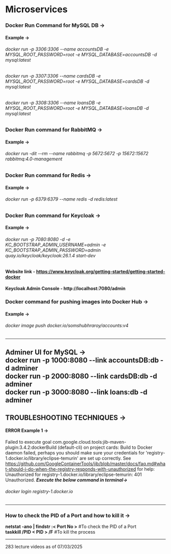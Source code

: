 # Microservices

### Docker Run Command for MySQL DB ->
#### Example ->
###### docker run -p 3306:3306 --name accountsDB -e MYSQL_ROOT_PASSWORD=root -e MYSQL_DATABASE=accountsDB -d mysql:latest 
###### docker run -p 3307:3306 --name cardsDB -e MYSQL_ROOT_PASSWORD=root -e MYSQL_DATABASE=cardsDB -d mysql:latest
###### docker run -p 3308:3306 --name loansDB -e MYSQL_ROOT_PASSWORD=root -e MYSQL_DATABASE=loansDB -d mysql:latest

### Docker Run command for RabbitMQ ->   
#### Example ->
###### docker run -dit --rm --name rabbitmq -p 5672:5672 -p 15672:15672 rabbitmq:4.0-management

### Docker Run command for Redis ->
#### Example ->
###### docker run -p 6379:6379 --name redis -d redis:latest

### Docker Run command for Keycloak ->
#### Example ->
###### docker run -p 7080:8080 -d -e KC_BOOTSTRAP_ADMIN_USERNAME=admin -e KC_BOOTSTRAP_ADMIN_PASSWORD=admin quay.io/keycloak/keycloak:26.1.4 start-dev
#### Website link - https://www.keycloak.org/getting-started/getting-started-docker
#### Keycloak Admin Console - http://localhost:7080/admin

### Docker command for pushing images into Docker Hub ->
#### Example ->
###### docker image push docker.io/somshubhraroy/accounts:v4

--------------------------------------------------------------------------------------------------------------------------------------
Adminer UI for MySQL ->  
docker run -p 1000:8080 --link accountsDB:db -d adminer  
docker run -p 2000:8080 --link cardsDB:db -d adminer  
docker run -p 3000:8080 --link loans:db -d adminer
--------------------------------------------------------------------------------------------------------------------------------------

## TROUBLESHOOTING TECHNIQUES ->

#### ERROR Example 1 ->  
Failed to execute goal com.google.cloud.tools:jib-maven-plugin:3.4.2:dockerBuild (default-cli) on project cards:
Build to Docker daemon failed, perhaps you should make sure your credentials for 
'registry-1.docker.io/library/eclipse-temurin' are set up correctly.
See https://github.com/GoogleContainerTools/jib/blob/master/docs/faq.md#what-should-i-do-when-the-registry-responds-with-unauthorized
for help: Unauthorized for registry-1.docker.io/library/eclipse-temurin: 401 Unauthorized.
***Execute the below command in terminal->***
###### docker login registry-1.docker.io

--------------------------------------------------------------------------------------------------------------------------------------

### How to check the PID of a Port and how to kill it ->
**netstat -ano | findstr :< Port No >**    #To check the PID  of a Port  
**taskkill /PID < PID > /F**               #To kill the process


--------------------------------------------------------------------------------------------------------------------------------------

283 lecture videos as of 07/03/2025